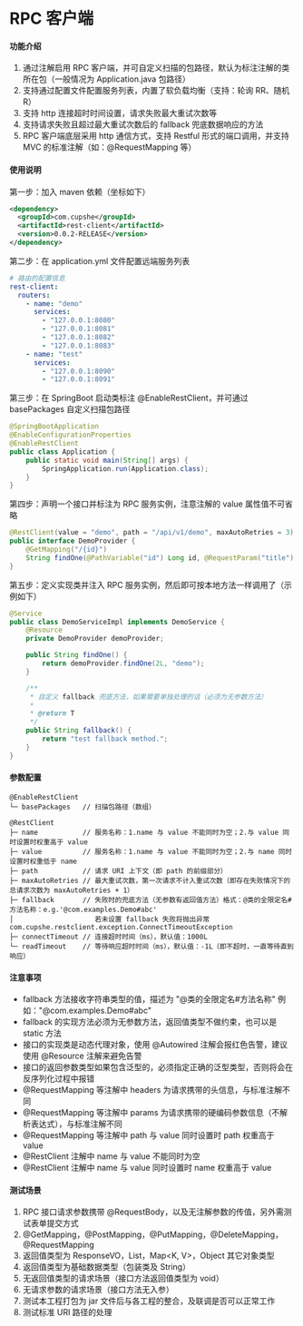 # RPC 客户端

#### 功能介绍

1. 通过注解启用 RPC 客户端，并可自定义扫描的包路径，默认为标注注解的类所在包（一般情况为 Application.java 包路径）
2. 支持通过配置文件配置服务列表，内置了软负载均衡（支持：轮询 RR、随机 R）
3. 支持 http 连接超时时间设置，请求失败最大重试次数等
4. 支持请求失败且超过最大重试次数后的 fallback 兜底数据响应的方法
5. RPC 客户端底层采用 http 通信方式，支持 Restful 形式的端口调用，并支持 MVC 的标准注解（如：@RequestMapping 等）


#### 使用说明

第一步：加入 maven 依赖（坐标如下）

```xml
<dependency>
  <groupId>com.cupshe</groupId>
  <artifactId>rest-client</artifactId>
  <version>0.0.2-RELEASE</version>
</dependency>
```


第二步：在 application.yml 文件配置远端服务列表

```yaml
# 路由的配置信息
rest-client:
  routers:
    - name: "demo"
      services:
        - "127.0.0.1:8080"
        - "127.0.0.1:8081"
        - "127.0.0.1:8082"
        - "127.0.0.1:8083"
    - name: "test"
      services:
        - "127.0.0.1:8090"
        - "127.0.0.1:8091"
```


第三步：在 SpringBoot 启动类标注 @EnableRestClient，并可通过 basePackages 自定义扫描包路径

```java
@SpringBootApplication
@EnableConfigurationProperties
@EnableRestClient
public class Application {
    public static void main(String[] args) {
        SpringApplication.run(Application.class);
    }
}
```


第四步：声明一个接口并标注为 RPC 服务实例，注意注解的 value 属性值不可省略

```java
@RestClient(value = "demo", path = "/api/v1/demo", maxAutoRetries = 3)
public interface DemoProvider {
    @GetMapping("/{id}")
    String findOne(@PathVariable("id") Long id, @RequestParam("title") String title);
}
```


第五步：定义实现类并注入 RPC 服务实例，然后即可按本地方法一样调用了（示例如下）

```java
@Service
public class DemoServiceImpl implements DemoService {
    @Resource
    private DemoProvider demoProvider;

    public String findOne() {
        return demoProvider.findOne(2L, "demo");
    }

    /**
     * 自定义 fallback 兜底方法，如果需要单独处理的话（必须为无参数方法）
     *
     * @return T
     */
    public String fallback() {
        return "test fallback method.";
    }
}
```


#### 参数配置

```
@EnableRestClient
└─ basePackages   // 扫描包路径（数组）

@RestClient
├─ name           // 服务名称：1.name 与 value 不能同时为空；2.与 value 同时设置时权重高于 value
├─ value          // 服务名称：1.name 与 value 不能同时为空；2.与 name 同时设置时权重低于 name
├─ path           // 请求 URI 上下文（即 path 的前缀部分）
├─ maxAutoRetries // 最大重试次数，第一次请求不计入重试次数（即存在失败情况下的总请求次数为 maxAutoRetries + 1）
├─ fallback       // 失败时的兜底方法（无参数有返回值方法）格式：@类的全限定名#方法名称：e.g.'@com.examples.Demo#abc'
│                    若未设置 fallback 失败将抛出异常 com.cupshe.restclient.exception.ConnectTimeoutException
├─ connectTimeout // 连接超时时间（ms），默认值：1000L
└─ readTimeout    // 等待响应超时时间（ms），默认值：-1L（即不超时，一直等待直到响应）
```


#### 注意事项

- fallback 方法接收字符串类型的值，描述为 "@类的全限定名#方法名称" 例如："@com.examples.Demo#abc"
- fallback 的实现方法必须为无参数方法，返回值类型不做约束，也可以是 static 方法
- 接口的实现类是动态代理对象，使用 @Autowired 注解会报红色告警，建议使用 @Resource 注解来避免告警
- 接口的返回参数类型如果包含泛型的，必须指定正确的泛型类型，否则将会在反序列化过程中报错
- @RequestMapping 等注解中 headers 为请求携带的头信息，与标准注解不同
- @RequestMapping 等注解中 params 为请求携带的硬编码参数信息（不解析表达式），与标准注解不同
- @RequestMapping 等注解中 path 与 value 同时设置时 path 权重高于 value
- @RestClient 注解中 name 与 value 不能同时为空
- @RestClient 注解中 name 与 value 同时设置时 name 权重高于 value


#### 测试场景

1. RPC 接口请求参数携带 @RequestBody，以及无注解参数的传值，另外需测试表单提交方式
2. @GetMapping，@PostMapping，@PutMapping，@DeleteMapping，@RequestMapping
3. 返回值类型为 ResponseVO<T>，List<T>，Map<K, V>，Object 其它对象类型
4. 返回值类型为基础数据类型（包装类及 String）
5. 无返回值类型的请求场景（接口方法返回值类型为 void）
6. 无请求参数的请求场景（接口方法无入参）
7. 测试本工程打包为 jar 文件后与各工程的整合，及联调是否可以正常工作
8. 测试标准 URI 路径的处理
